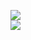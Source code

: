 [![](https://img.shields.io/badge/Made%20With-Github%20Spray-lightgrey.svg?style=for-the-badge&logo=github)](https://github.com/Annihil/github-spray#6130)  
[![](https://i.imgur.com/2DrTn0Z.gif)](https://github.com/Annihil/github-spray)